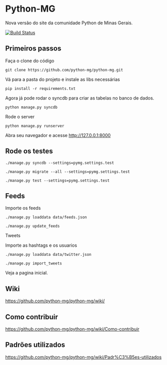 Python-MG
=========

Nova versão do site da comunidade Python de Minas Gerais.

[![Build Status](https://travis-ci.org/python-mg/python-mg.svg?branch=master)](https://travis-ci.org/python-mg/python-mg)


Primeiros passos
-------------
Faça o clone do código

   `git clone https://github.com/python-mg/python-mg.git`

Vá para a pasta do projeto e instale as libs necessárias

   `pip install -r requirements.txt`


Agora já pode rodar o syncdb para criar as tabelas no banco de dados.

   `python manage.py syncdb`

Rode o server

   `python manage.py runserver`

Abra seu navegador e acesse http://127.0.0.1:8000

Rode os testes
-------------

`./manage.py syncdb --settings=pymg.settings.test`

`./manage.py migrate --all --settings=pymg.settings.test`

`./manage.py test --settings=pymg.settings.test`

Feeds
-----

Importe os feeds

`./manage.py loaddata data/feeds.json`

`./manage.py update_feeds`

Tweets

Importe as hashtags e os usuarios

`./manage.py loaddata data/twitter.json`

`./manage.py import_tweets`


Veja a pagina inicial.


Wiki
------
https://github.com/python-mg/python-mg/wiki/

Como contribuir
----------------
https://github.com/python-mg/python-mg/wiki/Como-contribuir

Padrões utilizados
---------------
https://github.com/python-mg/python-mg/wiki/Padr%C3%B5es-utilizados
